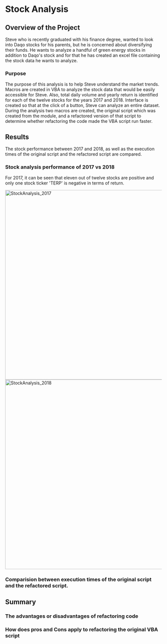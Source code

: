 # Stock Analysis

## Overview of the Project

Steve who is recently graduated with his finance degree, wanted to look into Daqo stocks for his parents, but he is concerned about diversifying their funds. He wants to analyze a handful of green energy stocks in addition to Daqo's stock and for that he has created an excel file containing the stock data he wants to analyze.

### Purpose
The purpose of this analysis is to help Steve understand the market trends. Macros are created in VBA to analyze the stock data that would be easily accessible for Steve. Also, total daily volume and yearly return is identified for each of the twelve stocks for the years 2017 and 2018. Interface is created so that at the click of a button, Steve can analyze an entire dataset. During the analysis two macros are created, the original script which was created from the module, and a refactored version of that script to determine whether refactoring the code made the VBA script run faster.

## Results

The stock performance between 2017 and 2018, as well as the execution times of the original script and the refactored script are compared.


### Stock analysis performance of 2017 vs 2018

For 2017, it can be seen that eleven out of twelve stocks are positive and only one stock ticker 'TERP' is negative in terms of return. 


<img width="610" alt="StockAnalysis_2017" src="https://user-images.githubusercontent.com/95826875/148576039-c6b21e29-b563-4f92-81c9-2e7af9bdb8f5.png">



<img width="610" alt="StockAnalysis_2018" src="https://user-images.githubusercontent.com/95826875/148576099-08ed1211-d880-42bb-b905-ec7893246740.png">


### Comparision between execution times of the original script and the refactored script.



## Summary

### The advantages or disadvantages of refactoring code

### How does pros and Cons apply to refactoring the original VBA script
